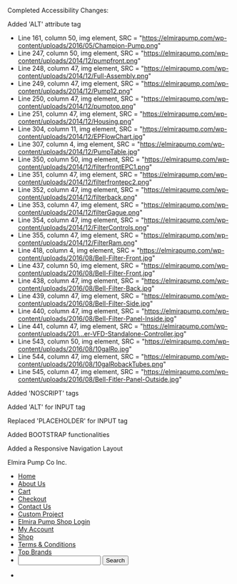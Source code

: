 Completed Accessibility Changes:

Added 'ALT' attribute tag
- Line 161, column 50, img element, SRC = "https://elmirapump.com/wp-content/uploads/2016/05/Champion-Pump.png"
- Line 247, column 50, img element, SRC = "https://elmirapump.com/wp-content/uploads/2014/12/pumpfront.png"
- Line 248, column 47, img element, SRC = "https://elmirapump.com/wp-content/uploads/2014/12/Full-Assembly.png"
- Line 249, column 47, img element, SRC = "https://elmirapump.com/wp-content/uploads/2014/12/Pump12.png"
- Line 250, column 47, img element, SRC = "https://elmirapump.com/wp-content/uploads/2014/12/pumptop.png"
- Line 251, column 47, img element, SRC = "https://elmirapump.com/wp-content/uploads/2014/12/Housing.png"
- Line 304, column 11, img element, SRC = "https://elmirapump.com/wp-content/uploads/2014/12/EPFlowChart.jpg"
- Line 307, column 4, img element, SRC = "https://elmirapump.com/wp-content/uploads/2014/12/PumpTable.jpg"
- Line 350, column 50, img element, SRC = "https://elmirapump.com/wp-content/uploads/2014/12/filterfrontEPC1.png"
- Line 351, column 47, img element, SRC = "https://elmirapump.com/wp-content/uploads/2014/12/filterfrontepc2.png"
- Line 352, column 47, img element, SRC = "https://elmirapump.com/wp-content/uploads/2014/12/filterback.png"
- Line 353, column 47, img element, SRC = "https://elmirapump.com/wp-content/uploads/2014/12/filterGague.png"
- Line 354, column 47, img element, SRC = "https://elmirapump.com/wp-content/uploads/2014/12/FilterControls.png"
- Line 355, column 47, img element, SRC = "https://elmirapump.com/wp-content/uploads/2014/12/FilterRam.png"
- Line 418, column 4, img element, SRC = "https://elmirapump.com/wp-content/uploads/2016/08/Bell-Filter-Front.jpg"
- Line 437, column 50, img element, SRC = "https://elmirapump.com/wp-content/uploads/2016/08/Bell-Filter-Front.jpg"
- Line 438, column 47, img element, SRC = "https://elmirapump.com/wp-content/uploads/2016/08/Bell-Filter-Back.jpg"
- Line 439, column 47, img element, SRC = "https://elmirapump.com/wp-content/uploads/2016/08/Bell-Filter-Side.jpg"
- Line 440, column 47, img element, SRC = "https://elmirapump.com/wp-content/uploads/2016/08/Bell-Filter-Panel-Inside.jpg"
- Line 441, column 47, img element, SRC = "https://elmirapump.com/wp-content/uploads/201...er-VFD-Standalone-Controller.jpg"
- Line 543, column 50, img element, SRC = "https://elmirapump.com/wp-content/uploads/2016/08/10galRo.jpg"
- Line 544, column 47, img element, SRC = "https://elmirapump.com/wp-content/uploads/2016/08/10galRobackTubes.png"
- Line 545, column 47, img element, SRC = "https://elmirapump.com/wp-content/uploads/2016/08/Bell-Fitler-Panel-Outside.jpg"

Added 'NOSCRIPT' tags
    <!-- <noscript>
      <p>This page requires a JavaScript-enabled Broswer</p>
    </noscript> -->

Added 'ALT' for INPUT tag
    <!-- <input id="search2" type="submit" class="search-submit" value="" alt="Submit Search"> -->
    <!-- <input id="search1" alt="Search Field" type="search" class="search-field" value=""> -->

Replaced 'PLACEHOLDER' for INPUT tag
    <!-- <input id="search1" alt="Search Field" type="search" class="search-field" value=""> -->

Added BOOTSTRAP functionalities
    <!-- <link rel="stylesheet" href="https://maxcdn.bootstrapcdn.com/bootstrap/3.3.7/css/bootstrap.min.css">
    <script src="https://ajax.googleapis.com/ajax/libs/jquery/3.2.1/jquery.min.js"></script>
    <script src="https://maxcdn.bootstrapcdn.com/bootstrap/3.3.7/js/bootstrap.min.js"></script> -->

Added a Responsive Navigation Layout
<p>
    <nav class="navbar navbar-inverse bg-inverse navbar-toggleable-md color-me">
      <div class="container-fluid">
        <div class="navbar-header">
          <a class="navbar-brand active">Elmira Pump Co Inc.</a>
        </div>
        <ul class="nav navbar-nav">
          <li class="active"><a href="https://elmirapump.com/">Home</a></li>
          <li><a href="https://elmirapump.com/index.php/about-us/">About Us</a></li>
          <li><a href="https://elmirapump.com/index.php/cart/">Cart</a></li>
          <li><a href="https://elmirapump.com/index.php/cart/">Checkout</a></li>
    			<li><a href="https://elmirapump.com/index.php/contact/">Contact Us</a></li>
    			<li><a href="https://elmirapump.com/index.php/sample-page/">Custom Project</a></li>
    			<li><a href="https://elmirapump.com/index.php/elmira-pump-shop-login/">Elmira Pump Shop Login</a></li>
    			<li><a href="https://elmirapump.com/index.php/my-account/">My Account</a></li>
    			<li><a href="https://elmirapump.com/index.php/shop/">Shop</a></li>
    			<li><a href="https://elmirapump.com/index.php/terms-conditions/">Terms &amp; Conditions</a></li>
    			<li><a href="https://elmirapump.com/index.php/shop-2/">Top Brands</a></li>
    			<li>
    				<form class="form-inline">
    					<input class="form-control mr-sm-2" type="text" alt="search">
    					<button class="btn btn-outline-success my-2 my-sm-0 color-button" type="submit">Search</button>
    				</form>
    			<li>
    		</ul>
    	</div>
    </nav>
</p>
